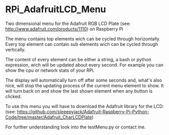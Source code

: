RPi_AdafruitLCD_Menu
====================

Two dimensional menu for the Adafruit RGB LCD Plate (see: http://www.adafruit.com/products/1110) on Raspberry Pi


The menu contains top elements wich can be cycled through horizontally.
Every top element can contain sub elements wich can be cycled through vertically.

The content of every element can be either a string, a bash or python expression, wich will be updated about every second.
For example you can show the cpu or network stats of your RPi.

The display will automatically turn off after some seconds and, what's also nice, will stop the updating process of the current menu element to show.
It will turn back on and show the last shown element when any button is clicked.

To use this menu you will have to download the Adafruit library for the LCD:
(see: https://github.com/sleeepyjack/Adafruit-Raspberry-Pi-Python-Code/tree/master/Adafruit_CharLCDPlate)

For further understanding look into the testMenu.py or contact me.
